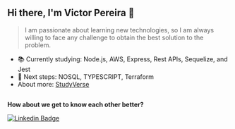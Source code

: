 ## Hi there, I'm Victor Pereira 👋
> I am passionate about learning new technologies, so I am always willing to face any challenge to obtain the best solution to the problem.
<!-- > Follow my trajectory in: [TIL(Today-I-Learned)](https://github.com/Victorspsr/til_today-i-learnned/blob/master/README.md) -->

- 📚 Currently studying:  Node.js, AWS, Express, Rest APIs, Sequelize, and Jest 
- 🚀 Next steps: NOSQL, TYPESCRIPT, Terraform
- About more: [StudyVerse](https://github.com/VictorPereiira/StudyVerse)

##
**How about we get to know each other better?**

[![Linkedin Badge](https://img.shields.io/badge/-LinkedIn-blue?style=flat-square&logo=Linkedin&logoColor=white&link=https://www.linkedin.com/in/victorspsr)](https://www.linkedin.com/in/victorspsr)
